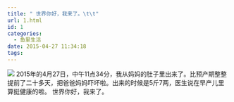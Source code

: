 ```yaml
---
title: " 世界你好，我来了。\t\t"
url: 1.html
id: 1
categories:
  - 鱼里生活
date: 2015-04-27 11:34:18
tags:
---
```


[![](../../../images/2017/09/day1.jpg)](../../../images/2017/09/day1.jpg) 2015年的4月27日，中午11点34分，我从妈妈的肚子里出来了。比预产期整整提前了二十多天，把爸爸妈妈吓坏啦。出来的时候是5斤7两，医生说在早产儿里算挺健康的啦。 世界你好，我来了。